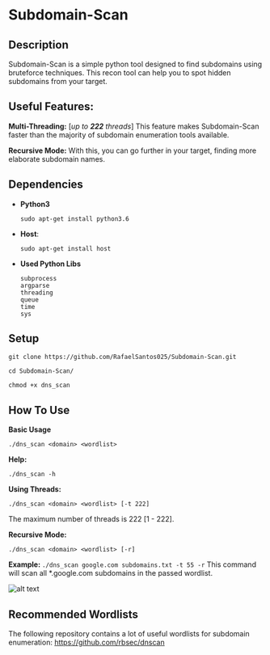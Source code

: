 # Subdomain-Scan 

## Description

Subdomain-Scan is a simple python tool designed to find subdomains using bruteforce techniques.
This recon tool can help you to spot hidden subdomains from your target.

## Useful Features:

<b>Multi-Threading:</b> [<i>up to <b>222</b> threads</i>] This feature makes Subdomain-Scan faster than the majority of subdomain enumeration tools available.

<b>Recursive Mode:</b> With this, you can go further in your target, finding more elaborate subdomain names.

## Dependencies

* <b>Python3</b>

    ```sudo apt-get install python3.6```

* <b>Host</b>:

    ```sudo apt-get install host```
    
* <b>Used Python Libs</b>
    ```
    subprocess
    argparse 
    threading
    queue
    time
    sys
    ```

## Setup

```git clone https://github.com/RafaelSantos025/Subdomain-Scan.git```

```cd Subdomain-Scan/```

```chmod +x dns_scan```

## How To Use

<b>Basic Usage</b>

```./dns_scan <domain> <wordlist>```

<b>Help: </b>

```./dns_scan -h```

<b>Using Threads: </b>

```./dns_scan <domain> <wordlist> [-t 222]```

The maximum number of threads is 222 [1 - 222].

<b>Recursive Mode: </b>

```./dns_scan <domain> <wordlist> [-r]```

<b>Example: </b> ```./dns_scan google.com subdomains.txt -t 55 -r```
This command will scan all *.google.com subdomains in the passed wordlist.

![alt text](https://i.ibb.co/dMcR8vp/dns.png)

## Recommended Wordlists

The following repository contains a lot of useful wordlists for subdomain enumeration: https://github.com/rbsec/dnscan
